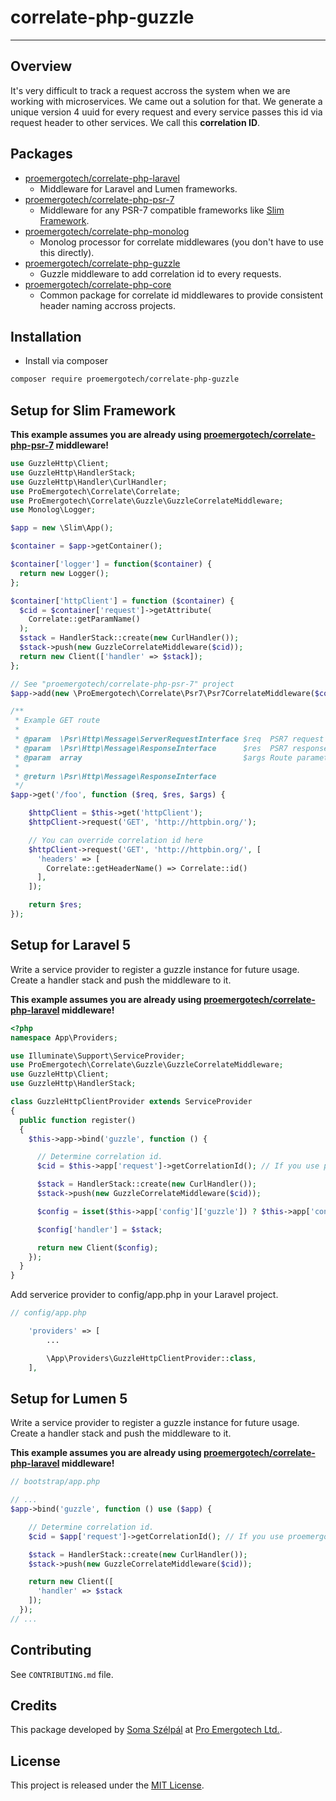 # correlate-php-guzzle

---

## Overview

It's very difficult to track a request accross the system when we are working with microservices. We came out a solution for that. We generate a unique version 4 uuid for every request and every service passes this id via request header to other services. We call this **correlation ID**.

## Packages

- [proemergotech/correlate-php-laravel](https://github.com/proemergotech/correlate-php-laravel)
  - Middleware for Laravel and Lumen frameworks.
- [proemergotech/correlate-php-psr-7](https://github.com/proemergotech/correlate-php-psr-7)
  - Middleware for any PSR-7 compatible frameworks like [Slim Framework](https://www.slimframework.com/).
- [proemergotech/correlate-php-monolog](https://github.com/proemergotech/correlate-php-monolog)
  - Monolog processor for correlate middlewares (you don't have to use this directly).
- [proemergotech/correlate-php-guzzle](https://github.com/proemergotech/correlate-php-guzzle)
  - Guzzle middleware to add correlation id to every requests.
- [proemergotech/correlate-php-core](https://github.com/proemergotech/correlate-php-core)
  - Common package for correlate id middlewares to provide consistent header naming accross projects.

## Installation

- Install via composer

```sh
composer require proemergotech/correlate-php-guzzle
```

## Setup for Slim Framework

**This example assumes you are already using [proemergotech/correlate-php-psr-7](https://github.com/proemergotech/correlate-php-psr-7) middleware!**

```php
use GuzzleHttp\Client;
use GuzzleHttp\HandlerStack;
use GuzzleHttp\Handler\CurlHandler;
use ProEmergotech\Correlate\Correlate;
use ProEmergotech\Correlate\Guzzle\GuzzleCorrelateMiddleware;
use Monolog\Logger;

$app = new \Slim\App();

$container = $app->getContainer();

$container['logger'] = function($container) {
  return new Logger();
};

$container['httpClient'] = function ($container) {
  $cid = $container['request']->getAttribute(
    Correlate::getParamName()
  );
  $stack = HandlerStack::create(new CurlHandler());
  $stack->push(new GuzzleCorrelateMiddleware($cid));
  return new Client(['handler' => $stack]);
};

// See "proemergotech/correlate-php-psr-7" project
$app->add(new \ProEmergotech\Correlate\Psr7\Psr7CorrelateMiddleware($container['logger']));

/**
 * Example GET route
 *
 * @param  \Psr\Http\Message\ServerRequestInterface $req  PSR7 request
 * @param  \Psr\Http\Message\ResponseInterface      $res  PSR7 response
 * @param  array                                    $args Route parameters
 *
 * @return \Psr\Http\Message\ResponseInterface
 */
$app->get('/foo', function ($req, $res, $args) {

    $httpClient = $this->get('httpClient');
    $httpClient->request('GET', 'http://httpbin.org/');

    // You can override correlation id here
    $httpClient->request('GET', 'http://httpbin.org/', [
      'headers' => [
        Correlate::getHeaderName() => Correlate::id()
      ],
    ]);

    return $res;
});
```

## Setup for Laravel 5

Write a service provider to register a guzzle instance for future usage. Create a handler stack and push the middleware to it.

**This example assumes you are already using [proemergotech/correlate-php-laravel](https://github.com/proemergotech/correlate-php-laravel) middleware!**

```php
<?php
namespace App\Providers;

use Illuminate\Support\ServiceProvider;
use ProEmergotech\Correlate\Guzzle\GuzzleCorrelateMiddleware;
use GuzzleHttp\Client;
use GuzzleHttp\HandlerStack;

class GuzzleHttpClientProvider extends ServiceProvider
{
  public function register()
  {
    $this->app->bind('guzzle', function () {

      // Determine correlation id.
      $cid = $this->app['request']->getCorrelationId(); // If you use proemergotech/correlate-php-laravel middleware

      $stack = HandlerStack::create(new CurlHandler());
      $stack->push(new GuzzleCorrelateMiddleware($cid));

      $config = isset($this->app['config']['guzzle']) ? $this->app['config']['guzzle'] : [];

      $config['handler'] = $stack;

      return new Client($config);
    });
  }
}

```

Add serverice provider to config/app.php in your Laravel project.

```php
// config/app.php

    'providers' => [
        ...

        \App\Providers\GuzzleHttpClientProvider::class,
    ],
```

## Setup for Lumen 5

Write a service provider to register a guzzle instance for future usage. Create a handler stack and push the middleware to it.

**This example assumes you are already using [proemergotech/correlate-php-laravel](https://github.com/proemergotech/correlate-php-laravel) middleware!**

```php
// bootstrap/app.php

// ...
$app->bind('guzzle', function () use ($app) {

    // Determine correlation id.
    $cid = $app['request']->getCorrelationId(); // If you use proemergotech/correlate-php-laravel middleware

    $stack = HandlerStack::create(new CurlHandler());
    $stack->push(new GuzzleCorrelateMiddleware($cid));

    return new Client([
      'handler' => $stack
    ]);
  });
// ...

```

## Contributing

See `CONTRIBUTING.md` file.

## Credits

This package developed by [Soma Szélpál](https://github.com/shakahl/) at [Pro Emergotech Ltd.](https://github.com/proemergotech/).

## License

This project is released under the [MIT License](http://www.opensource.org/licenses/MIT).

